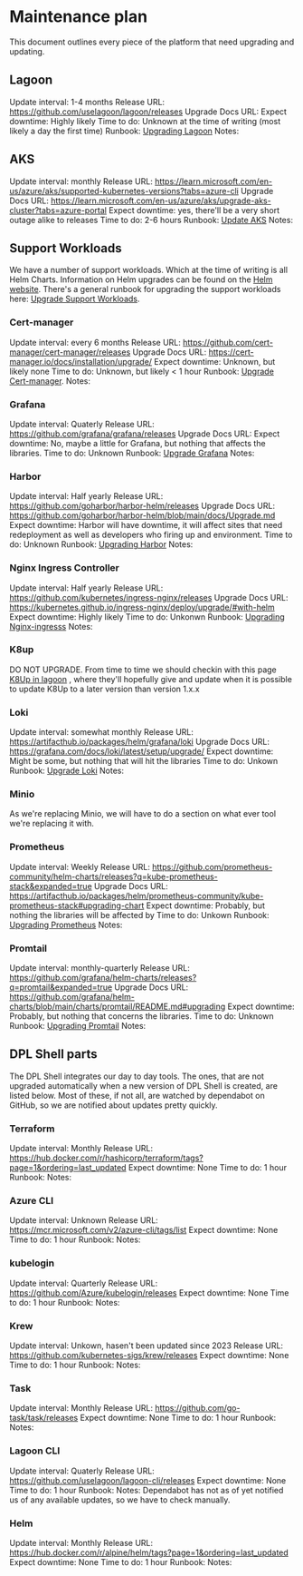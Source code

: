 # Maintenance plan

This document outlines every piece of the platform that need upgrading and
updating.

## Lagoon

Update interval: 1-4 months
Release URL: <https://github.com/uselagoon/lagoon/releases>
Upgrade Docs URL:
Expect downtime: Highly likely
Time to do: Unknown at the time of writing (most likely a day the first time)
Runbook: [Upgrading Lagoon](./runbooks/upgrading-lagoon.md)
Notes:

## AKS

Update interval: monthly
Release URL: <https://learn.microsoft.com/en-us/azure/aks/supported-kubernetes-versions?tabs=azure-cli>
Upgrade Docs URL:
  <https://learn.microsoft.com/en-us/azure/aks/upgrade-aks-cluster?tabs=azure-portal>
Expect downtime: yes, there'll be a very short outage alike to releases
Time to do: 2-6 hours
Runbook: [Update AKS](./runbooks/upgrading-aks.md)
Notes:

## Support Workloads

We have a number of support workloads. Which at the time of writing is all
Helm Charts.
Information on Helm upgrades can be found
on the [Helm website](https://helm.sh/docs/helm/helm_upgrade/).
There's a general runbook for upgrading the support workloads here:
[Upgrade Support Workloads](./runbooks/upgrading-support-workloads.md).

### Cert-manager

Update interval: every 6 months
Release URL: <https://github.com/cert-manager/cert-manager/releases>
Upgrade Docs URL: <https://cert-manager.io/docs/installation/upgrade/>
Expect downtime: Unknown, but likely none
Time to do: Unknown, but likely < 1 hour
Runbook: [Upgrade Cert-manager](./runbooks/upgrading-support-workloads.md#cert-manager).
Notes:

### Grafana

Update interval: Quaterly
Release URL: <https://github.com/grafana/grafana/releases>
Upgrade Docs URL:
Expect downtime: No, maybe a little for Grafana, but nothing that affects the
  libraries.
Time to do: Unknown
Runbook: [Upgrade Grafana](./runbooks/upgrading-support-workloads.md#grafana)
Notes:

### Harbor

Update interval: Half yearly
Release URL: <https://github.com/goharbor/harbor-helm/releases>
Upgrade Docs URL: <https://github.com/goharbor/harbor-helm/blob/main/docs/Upgrade.md>
Expect downtime: Harbor will have downtime, it will affect sites that need
  redeployment as well as developers who firing up and environment.
Time to do: Unknown
Runbook: [Upgrading Harbor](./runbooks/upgrading-support-workloads.md#harbor)
Notes:

### Nginx Ingress Controller

Update interval: Half yearly
Release URL: <https://github.com/kubernetes/ingress-nginx/releases>
Upgrade Docs URL: <https://kubernetes.github.io/ingress-nginx/deploy/upgrade/#with-helm>
Expect downtime: Highly likely
Time to do: Unkonwn
Runbook: [Upgrading Nginx-ingresss](./runbooks/upgrading-support-workloads#ingress-nginx)
Notes:

### K8up

DO NOT UPGRADE.
From time to time we should checkin with this page [K8Up in lagoon](https://docs.lagoon.sh/installing-lagoon/lagoon-backups/#lagoon-backups)
, where they'll hopefully give and update when it is possible to update K8Up
to a later version than version 1.x.x

### Loki

Update interval: somewhat monthly
Release URL: <https://artifacthub.io/packages/helm/grafana/loki>
Upgrade Docs URL: <https://grafana.com/docs/loki/latest/setup/upgrade/>
Expect downtime: Might be some, but nothing that will hit the libraries
Time to do: Unkown
Runbook: [Upgrade Loki](./runbooks/upgrading-support-workloads.md#loki)
Notes:

### Minio

As we're replacing Minio, we will have to do a section on what ever tool
  we're replacing it with.

### Prometheus

Update interval: Weekly
Release URL: <https://github.com/prometheus-community/helm-charts/releases?q=kube-prometheus-stack&expanded=true>
Upgrade Docs URL: <https://artifacthub.io/packages/helm/prometheus-community/kube-prometheus-stack#upgrading-chart>
Expect downtime: Probably, but nothing the libraries will be affected by
Time to do: Unkown
Runbook: [Upgrading Prometheus](./runbooks/upgrading-support-workloads.md#prometheus)
Notes:

### Promtail

Update interval: monthly-quarterly
Release URL: <https://github.com/grafana/helm-charts/releases?q=promtail&expanded=true>
Upgrade Docs URL: <https://github.com/grafana/helm-charts/blob/main/charts/promtail/README.md#upgrading>
Expect downtime: Probably, but nothing that concerns the libraries.
Time to do: Unknown
Runbook: [Upgrading Promtail](./runbooks/upgrading-support-workloads.md#upgrade-promtail)
Notes:

## DPL Shell parts

The DPL Shell integrates our day to day tools. The ones, that are not upgraded
automatically when a new version of DPL Shell is created, are listed below.
Most of these, if not all, are watched by dependabot on GitHub, so we
are notified about updates pretty quickly.

### Terraform

Update interval: Monthly
Release URL: <https://hub.docker.com/r/hashicorp/terraform/tags?page=1&ordering=last_updated>
Expect downtime: None
Time to do: 1 hour
Runbook:
Notes:

### Azure CLI

Update interval: Unknown
Release URL: <https://mcr.microsoft.com/v2/azure-cli/tags/list>
Expect downtime: None
Time to do: 1 hour
Runbook:
Notes:

### kubelogin

Update interval: Quarterly
Release URL: <https://github.com/Azure/kubelogin/releases>
Expect downtime: None
Time to do: 1 hour
Runbook:
Notes:

### Krew

Update interval: Unkown, hasen't been updated since 2023
Release URL: <https://github.com/kubernetes-sigs/krew/releases>
Expect downtime: None
Time to do: 1 hour
Runbook:
Notes:

### Task

Update interval: Monthly
Release URL: <https://github.com/go-task/task/releases>
Expect downtime: None
Time to do: 1 hour
Runbook:
Notes:

### Lagoon CLI

Update interval: Quaterly
Release URL: <https://github.com/uselagoon/lagoon-cli/releases>
Expect downtime: None
Time to do: 1 hour
Runbook:
Notes: Dependabot has not as of yet notified us of any available updates,
  so we have to check manually.

### Helm

Update interval: Monthly
Release URL: <https://hub.docker.com/r/alpine/helm/tags?page=1&ordering=last_updated>
Expect downtime: None
Time to do: 1 hour
Runbook:
Notes:
